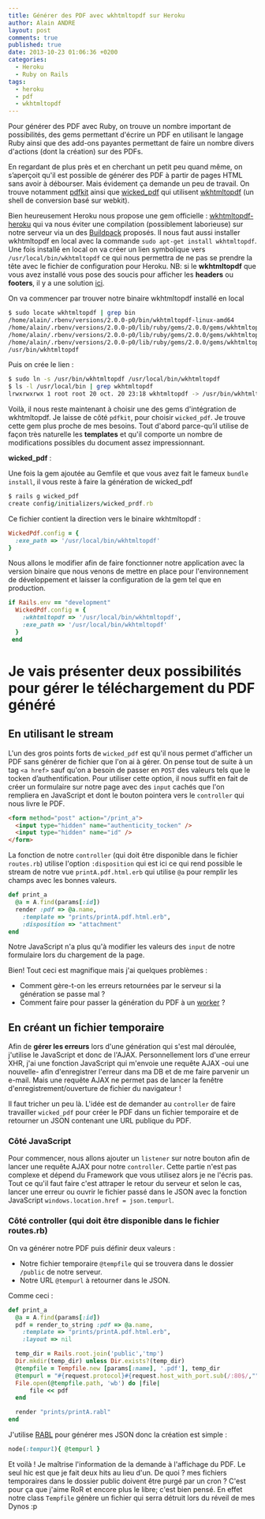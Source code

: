 ```yaml
---
title: Générer des PDF avec wkhtmltopdf sur Heroku
author: Alain ANDRE
layout: post
comments: true
published: true
date: 2013-10-23 01:06:36 +0200
categories:
  - Heroku
  - Ruby on Rails
tags:
  - heroku
  - pdf
  - wkhtmltopdf
---
```

Pour générer des PDF avec Ruby, on trouve un nombre important de possibilités, des gems permettant d'écrire un PDF en utilisant le langage Ruby ainsi que des add-ons payantes permettant de faire un nombre divers d'actions (dont la création) sur des PDFs.

En regardant de plus près et en cherchant un petit peu quand même, on s’aperçoit qu'il est possible de générer des PDF à partir de pages HTML sans avoir à débourser. Mais évidement ça demande un peu de travail. On trouve notamment [pdfkit][1] ainsi que [wicked_pdf][2] qui utilisent [wkhtmltopdf][3] (un shell de conversion basé sur webkit).

Bien heureusement Heroku nous propose une gem officielle : [wkhtmltopdf-heroku][4] qui va nous éviter une compilation (possiblement laborieuse) sur notre serveur via un des [Buildpack][5] proposés. Il nous faut aussi installer wkhtmltopdf en local avec la commande `sudo apt-get install wkhtmltopdf`. Une fois installé en local on va créer un lien symbolique vers `/usr/local/bin/wkhtmltopdf` ce qui nous permettra de ne pas se prendre la tête avec le fichier de configuration pour Heroku. NB: si le **wkhtmltopdf** que vous avez installé vous pose des soucis pour afficher les **headers** ou **footers**, il y a une solution [ici][6].

On va commencer par trouver notre binaire wkhtmltopdf installé en local

```bash
$ sudo locate wkhtmltopdf | grep bin
/home/alain/.rbenv/versions/2.0.0-p0/bin/wkhtmltopdf-linux-amd64
/home/alain/.rbenv/versions/2.0.0-p0/lib/ruby/gems/2.0.0/gems/wkhtmltopdf-heroku-1.0.0/bin
/home/alain/.rbenv/versions/2.0.0-p0/lib/ruby/gems/2.0.0/gems/wkhtmltopdf-heroku-1.0.0/bin/wkhtmltopdf-linux-amd64
/home/alain/.rbenv/versions/2.0.0-p0/lib/ruby/gems/2.0.0/gems/wkhtmltopdf-heroku-1.0.0/test/test_wkhtmltopdf_heroku_and_osx_binaries.rb
/usr/bin/wkhtmltopdf
```

Puis on crée le lien :

```bash
$ sudo ln -s /usr/bin/wkhtmltopdf /usr/local/bin/wkhtmltopdf
$ ls -l /usr/local/bin | grep wkhtmltopdf
lrwxrwxrwx 1 root root 20 oct. 20 23:18 wkhtmltopdf -> /usr/bin/wkhtmltopdf
```

Voilà, il nous reste maintenant à choisir une des gems d'intégration de wkhtmltopdf. Je laisse de côté `pdfkit`, pour choisir `wicked_pdf`. Je trouve cette gem plus proche de mes besoins. Tout d'abord parce-qu’il utilise de façon très naturelle les **templates** et qu'il comporte un nombre de modifications possibles du document assez impressionnant.

**wicked_pdf** :

Une fois la gem ajoutée au Gemfile et que vous avez fait le fameux `bundle install`, il vous reste à faire la génération de wicked_pdf

```ruby
$ rails g wicked_pdf
create config/initializers/wicked_prdf.rb
```

Ce fichier contient la direction vers le binaire wkhtmltopdf :

```ruby
WickedPdf.config = {
  :exe_path => '/usr/local/bin/wkhtmltopdf'
}
```

Nous allons le modifier afin de faire fonctionner notre application avec la version binaire que nous venons de mettre en place pour l'environnement de développement et laisser la configuration de la gem tel que en production.

```ruby
if Rails.env == "development"
  WickedPdf.config = {
    :wkhtmltopdf => '/usr/local/bin/wkhtmltopdf',
    :exe_path => '/usr/local/bin/wkhtmltopdf'
  }
 end
```

# Je vais présenter deux possibilités pour gérer le téléchargement du PDF généré

## En utilisant le stream

L'un des gros points forts de `wicked_pdf` est qu'il nous permet d'afficher un PDF sans générer de fichier que l'on ai à gérer. On pense tout de suite à un tag `<a href>` sauf qu'on a besoin de passer en `POST` des valeurs tels que le tocken d’authentification. Pour utiliser cette option, il nous suffit en fait de créer un formulaire sur notre page avec des `input` cachés que l'on rempliera en JavaScript et dont le bouton pointera vers le `controller` qui nous livre le PDF.

```html
<form method="post" action="/print_a">
  <input type="hidden" name="authenticity_tocken" />
  <input type="hidden" name="id" />
</form>
```

La fonction de notre `controller` (qui doit être disponible dans le fichier `routes.rb`) utilise l'option `:disposition` qui est ici ce qui rend possible le stream de notre vue `printA.pdf.html.erb` qui utilise `@a` pour remplir les champs avec les bonnes valeurs.

```ruby
def print_a
  @a = A.find(params[:id])
  render :pdf => @a.name,
    :template => "prints/printA.pdf.html.erb",
    :disposition => "attachment"
end
```

Notre JavaScript n'a plus qu'à modifier les valeurs des `input` de notre formulaire lors du chargement de la page.

Bien! Tout ceci est magnifique mais j'ai quelques problèmes :

*   Comment gère-t-on les erreurs retournées par le serveur si la génération se passe mal ?
*   Comment faire pour passer la génération du PDF à un [worker][7] ?

## En créant un fichier temporaire

Afin de **gérer les erreurs** lors d'une génération qui s'est mal déroulée, j'utilise le JavaScript et donc de l'AJAX. Personnellement lors d'une erreur XHR, j'ai une fonction JavaScript qui m'envoie une requête AJAX -oui une nouvelle- afin d'enregistrer l'erreur dans ma DB et de me faire parvenir un e-mail. Mais une requête AJAX ne permet pas de lancer la fenêtre d'enregistrement/ouverture de fichier du navigateur !

Il faut tricher un peu là. L'idée est de demander au `controller` de faire travailler `wicked_pdf` pour créer le PDF dans un fichier temporaire et de retourner un JSON contenant une URL publique du PDF.

### Côté JavaScript

Pour commencer, nous allons ajouter un `listener` sur notre bouton afin de lancer une requête AJAX pour notre `controller`. Cette partie n'est pas complexe et dépend du Framework que vous utilisez alors je ne l'écris pas. Tout ce qu'il faut faire c'est attraper le retour du serveur et selon le cas, lancer une erreur ou ouvrir le fichier passé dans le JSON avec la fonction JavaScript `windows.location.href = json.tempurl`.

### Côté controller (qui doit être disponible dans le fichier routes.rb)

On va générer notre PDF puis définir deux valeurs :

*   Notre fichier temporaire `@tempfile` qui se trouvera dans le dossier `/public` de notre serveur.
*   Notre URL `@tempurl` à retourner dans le JSON.

Comme ceci :

```ruby
def print_a
  @a = A.find(params[:id])
  pdf = render_to_string :pdf => @a.name,
    :template => "prints/printA.pdf.html.erb",
    :layout => nil

  temp_dir = Rails.root.join('public','tmp')
  Dir.mkdir(temp_dir) unless Dir.exists?(temp_dir)
  @tempfile = Tempfile.new [params[:name], '.pdf'], temp_dir
  @tempurl = "#{request.protocol}#{request.host_with_port.sub(/:80$/,"")}/tmp/#{File.basename(@tempfile.path)}"
  File.open(@tempfile.path, 'wb') do |file|
      file << pdf
  end

  render "prints/printA.rabl"
end
```

J'utilise [RABL][8] pour générer mes JSON donc la création est simple :

```ruby
node(:tempurl){ @tempurl }
```

Et voilà ! Je maîtrise l'information de la demande à l'affichage du PDF. Le seul hic est que je fait deux hits au lieu d'un. De quoi ? mes fichiers temporaires dans le dossier public doivent être purgé par un cron ? C'est pour ça que j'aime RoR et encore plus le libre; c'est bien pensé. En effet notre class `Tempfile` génère un fichier qui serra détruit lors du réveil de mes Dynos :p

 [1]: https://github.com/pdfkit/pdfkit
 [2]: https://github.com/mileszs/wicked_pdf
 [3]: https://github.com/antialize/wkhtmltopdf
 [4]: https://github.com/camdez/wkhtmltopdf-heroku
 [5]: https://devcenter.heroku.com/articles/buildpacks#default-buildpacks
 [6]: http://www.alain-andre.fr/?p=1091
 [7]: https://devcenter.heroku.com/articles/background-jobs-queueing
 [8]: http://www.alain-andre.fr/?p=48
